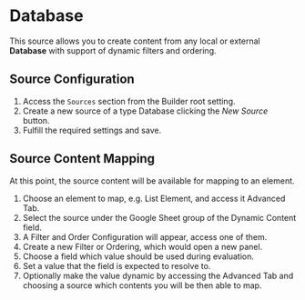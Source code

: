 # Database

This source allows you to create content from any local or external **Database** with support of dynamic filters and ordering.

## Source Configuration

1. Access the `Sources` section from the Builder root setting.
1. Create a new source of a type Database clicking the *New Source* button.
1. Fulfill the required settings and save.

## Source Content Mapping

At this point, the source content will be available for mapping to an element.

1. Choose an element to map, e.g. List Element, and access it Advanced Tab.
1. Select the source under the Google Sheet group of the Dynamic Content field.
1. A Filter and Order Configuration will appear, access one of them.
1. Create a new Filter or Ordering, which would open a new panel.
1. Choose a field which value should be used during evaluation.
1. Set a value that the field is expected to resolve to.
1. Optionally make the value dynamic by accessing the Advanced Tab and choosing a source which contents you will be then able to map.
